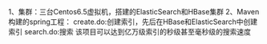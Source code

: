 1、集群：三台Centos6.5虚拟机，搭建的ElasticSearch和HBase集群
2、Maven构建的spring工程：
	create.do:创建索引，先后在HBase和ElasticSearch中创建索引
	search.do:搜索
该项目可以达到亿万级索引的秒级甚至毫秒级的搜索速度